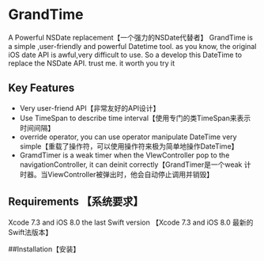# GrandTime
A Powerful NSDate replacement【一个强力的NSDate代替者】
GrandTime is a simple ,user-friendly and powerful Datetime tool. as you know, the original iOS date API is awful,very difficult to use. So a develop this DateTime to replace the NSDate API. trust me. it worth you try it

## Key Features
+ Very user-friend API【非常友好的API设计】
+ Use TimeSpan to describe time interval【使用专门的类TimeSpan来表示时间间隔】
+ override operator, you can use operator manipulate DateTime very simple【重载了操作符，可以使用操作符来极为简单地操作DateTime】
+ GramdTimer is a weak timer when the VIewController pop to the navigationController, it can deinit correctly【GrandTimer是一个weak 计时器。当ViewController被弹出时，他会自动停止调用并销毁】

## Requirements 【系统要求】
Xcode 7.3 and iOS 8.0 the last Swift version 【Xcode 7.3 and iOS 8.0 最新的Swift法版本】

##Installation【安装】
